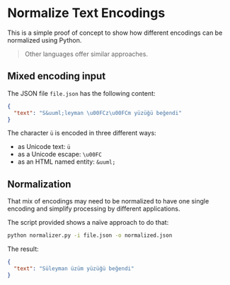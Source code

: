 # Normalize Text Encodings

This is a simple proof of concept to show how different encodings can be normalized using Python. 

> Other languages offer similar approaches.

## Mixed encoding input

The JSON file `file.json` has the following content: 

```JSON
{
  "text": "S&uuml;leyman \u00FCz\u00FCm yüzüğü beğendi" 
}
```

The character `ü` is encoded in three different ways: 
- as Unicode text: `ü`
- as a Unicode escape: `\u00FC`
- as an HTML named entity: `&uuml;`

## Normalization

That mix of encodings may need to be normalized to have one single encoding and simplify processing by different applications. 

The script provided shows a naïve approach to do that: 

```bash
python normalizer.py -i file.json -o normalized.json
```

The result: 

```JSON
{
  "text": "Süleyman üzüm yüzüğü beğendi"
}
```
